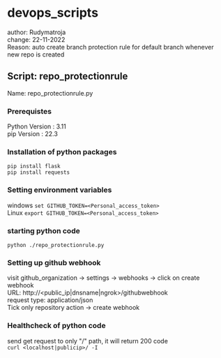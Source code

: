 # devops_scripts
author: Rudymatroja </br>
change: 22-11-2022 </br>
Reason: auto create branch protection rule for default branch whenever new repo is created

## Script: repo_protectionrule
Name: repo_protectionrule.py

### Prerequistes
Python Version : 3.11 </br>
pip Version : 22.3

### Installation of python packages
`pip install flask` </br>
`pip install requests`

### Setting environment variables 
windows `set GITHUB_TOKEN=<Personal_access_token>` </br>
Linux `export GITHUB_TOKEN=<Personal_access_token>`

### starting python code
`python ./repo_protectionrule.py`

### Setting up github webhook
visit github_organization  -> settings -> webhooks -> click on create webhook </br>
URL: http://<public_ip|dnsname|ngrok>/githubwebhook </br>
request type: application/json </br>
Tick only repository action -> create webhook </br>

### Healthcheck of python code
send get request to only "/" path, it will return 200 code </br>
`curl <localhost|publicip>/ -I` </br>

